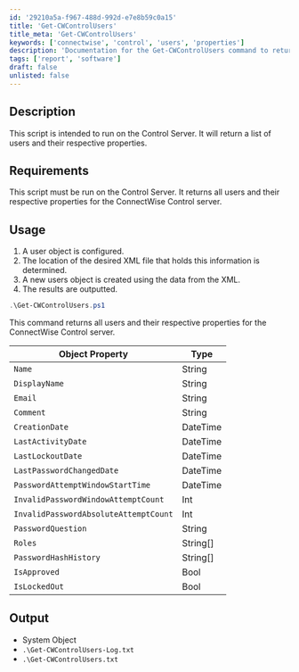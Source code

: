 ```yaml
---
id: '29210a5a-f967-488d-992d-e7e8b59c0a15'
title: 'Get-CWControlUsers'
title_meta: 'Get-CWControlUsers'
keywords: ['connectwise', 'control', 'users', 'properties']
description: 'Documentation for the Get-CWControlUsers command to return a list of users and their respective properties on the ConnectWise Control server.'
tags: ['report', 'software']
draft: false
unlisted: false
---
```


## Description
This script is intended to run on the Control Server. It will return a list of users and their respective properties.

## Requirements
This script must be run on the Control Server. It returns all users and their respective properties for the ConnectWise Control server.

## Usage
1. A user object is configured.
2. The location of the desired XML file that holds this information is determined.
3. A new users object is created using the data from the XML.
4. The results are outputted.

```powershell
.\Get-CWControlUsers.ps1
```
This command returns all users and their respective properties for the ConnectWise Control server.

| Object Property                       | Type     |
| ------------------------------------- | -------- |
| `Name`                                | String   |
| `DisplayName`                         | String   |
| `Email`                               | String   |
| `Comment`                             | String   |
| `CreationDate`                        | DateTime |
| `LastActivityDate`                   | DateTime |
| `LastLockoutDate`                    | DateTime |
| `LastPasswordChangedDate`            | DateTime |
| `PasswordAttemptWindowStartTime`     | DateTime |
| `InvalidPasswordWindowAttemptCount`   | Int      |
| `InvalidPasswordAbsoluteAttemptCount` | Int      |
| `PasswordQuestion`                    | String   |
| `Roles`                               | String[] |
| `PasswordHashHistory`                 | String[] |
| `IsApproved`                          | Bool     |
| `IsLockedOut`                         | Bool     |

## Output
- System Object
- `.\Get-CWControlUsers-Log.txt`
- `.\Get-CWControlUsers.txt`



